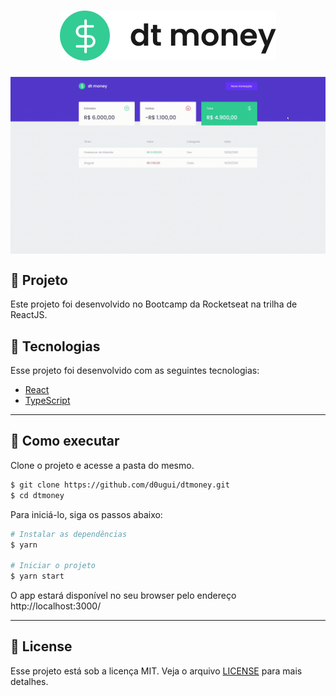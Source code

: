 <h1 align="center">
   <img src="src/assets/logo1.svg">
</h1>

<img align="center" src="src/assets/tela.gif" alt="dtmoney">

## 📖 Projeto

Este projeto foi desenvolvido no Bootcamp da Rocketseat na trilha de ReactJS.

## 🧪 Tecnologias

Esse projeto foi desenvolvido com as seguintes tecnologias:

- [React](https://reactjs.org)
- [TypeScript](https://www.typescriptlang.org/)

---

## 🚀 Como executar

Clone o projeto e acesse a pasta do mesmo.

```bash
$ git clone https://github.com/d0ugui/dtmoney.git
$ cd dtmoney
```

Para iniciá-lo, siga os passos abaixo:

```bash
# Instalar as dependências
$ yarn

# Iniciar o projeto
$ yarn start
```

O app estará disponível no seu browser pelo endereço http://localhost:3000/

---

## 📝 License

Esse projeto está sob a licença MIT. Veja o arquivo [LICENSE](LICENSE.md) para mais detalhes.
